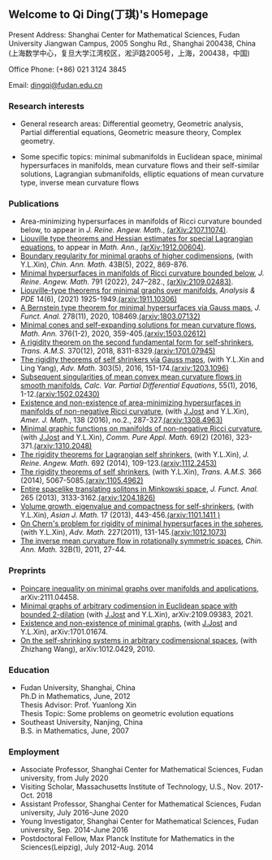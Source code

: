 ## Welcome to Qi Ding(丁琪)'s Homepage   

Present Address: Shanghai Center for Mathematical Sciences, Fudan University Jiangwan Campus, 2005 Songhu Rd., Shanghai 200438, China  
(上海数学中心，复旦大学江湾校区，淞沪路2005号，上海，200438，中国)

Office Phone: (+86) 021 3124 3845

Email: dingqi@fudan.edu.cn

### Research interests
- General research areas: Differential geometry, Geometric analysis, Partial differential equations, Geometric measure theory, Complex geometry.

- Some specific topics: minimal submanifolds in Euclidean space, minimal hypersurfaces in manifolds, mean curvature flows and their self-similar solutions, Lagrangian submanifolds, elliptic equations of mean curvature type, inverse mean curvature flows 

### Publications 


- Area-minimizing hypersurfaces in manifolds of Ricci curvature bounded below, to appear in _J. Reine. Angew. Math._, [(arXiv:2107.11074)](https://arxiv.org/pdf/2107.11074.pdf).
- [Liouville type theorems and Hessian estimates for special Lagrangian equations](https://rdcu.be/cRhMN), to appear in _Math. Ann._, [(arXiv:1912.00604)](https://arxiv.org/pdf/1912.00604.pdf).
- [Boundary regularity for minimal graphs of higher codimensions](https://link.springer.com/article/10.1007/s11401-022-0364-z), (with Y.L.Xin), _Chin. Ann. Math._ 43B(5), 2022, 869-876.
- [Minimal hypersurfaces in manifolds of Ricci curvature bounded below](https://www.degruyter.com/document/doi/10.1515/crelle-2022-0050/html), _J. Reine. Angew. Math._ 791 (2022), 247–282., [(arXiv:2109.02483)](https://arxiv.org/pdf/2109.02483.pdf).
- [Liouville-type theorems for minimal graphs over manifolds](https://msp.org/apde/2021/14-6/apde-v14-n6-p11-p.pdf), _Analysis & PDE_ 14(6), (2021) 1925-1949.[(arxiv:1911.10306)](https://arxiv.org/pdf/1911.10306.pdf)
- [A Bernstein type theorem for minimal hypersurfaces via Gauss maps](https://www.sciencedirect.com/science/article/pii/S0022123620300124?via%3Dihub), _J. Funct. Anal._ 278(11), 2020, 108469.[(arxiv:1803.07132)](https://arxiv.org/pdf/1803.07132.pdf)
- [Minimal cones and self-expanding solutions for mean curvature flows](https://link.springer.com/content/pdf/10.1007/s00208-019-01941-1.pdf), _Math. Ann._ 376(1-2), 2020, 359-405.[(arxiv:1503.02612)](https://arxiv.org/pdf/1503.02612.pdf)
- [A rigidity theorem on the second fundamental form for self-shrinkers](https://www.ams.org/journals/tran/2018-370-12/S0002-9947-2018-07578-X/S0002-9947-2018-07578-X.pdf), _Trans. A.M.S._ 370(12), 2018, 8311-8329.[(arxiv:1701.07945)](https://arxiv.org/pdf/1701.07945.pdf)
- [The rigidity theorems of self shrinkers via Gauss maps](https://www.sciencedirect.com/science/article/pii/S0001870816310465?via%3Dihub), (with Y.L.Xin and Ling Yang), _Adv. Math._ 303(5), 2016, 151-174.[(arxiv:1203.1096)](https://arxiv.org/pdf/1203.1096.pdf)
- [Subsequent singularities of mean convex mean curvature flows in smooth manifolds](https://link.springer.com/content/pdf/10.1007/s00526-015-0937-8.pdf), _Calc. Var. Partial Differential Equations_, 55(1), 2016, 1-12.[(arxiv:1502.02430)](https://arxiv.org/pdf/1502.02430.pdf)
- [Existence and non-existence of area-minimizing hypersurfaces in manifolds of non-negative Ricci curvature](https://muse.jhu.edu/article/613784/pdf), (with [J.Jost](https://www.mis.mpg.de/jjost/juergen-jost.html) and Y.L.Xin), _Amer. J. Math._, 138 (2016), no.2., 287-327.[(arxiv:1308.4963)](https://arxiv.org/pdf/1308.4963.pdf)
- [Minimal graphic functions on manifolds of non-negative Ricci curvature](https://onlinelibrary.wiley.com/doi/epdf/10.1002/cpa.21566), (with [J.Jost](https://www.mis.mpg.de/jjost/juergen-jost.html) and Y.L.Xin), _Comm. Pure Appl. Math._ 69(2) (2016), 323-371.[(arxiv:1310.2048)](https://arxiv.org/pdf/1310.2048.pdf)
- [The rigidity theorems for Lagrangian self shrinkers](https://www.degruyter.com/document/doi/10.1515/crelle-2012-0081/html), (with Y.L.Xin), _J. Reine. Angew. Math._ 692 (2014), 109-123.[(arxiv:1112.2453)](https://arxiv.org/pdf/1112.2453.pdf)
- [The rigidity theorems of self shrinkers](https://www.ams.org/journals/tran/2014-366-10/S0002-9947-2014-05901-1/S0002-9947-2014-05901-1.pdf), (with Y.L.Xin), _Trans. A.M.S._ 366 (2014), 5067-5085.[(arxiv:1105.4962)](https://arxiv.org/pdf/1105.4962.pdf)
- [Entire spacelike translating solitons in Minkowski space](https://www.sciencedirect.com/science/article/pii/S0022123613003650?via%3Dihub), _J. Funct. Anal._ 265 (2013), 3133-3162.[(arxiv:1204.1826)](https://arxiv.org/pdf/1204.1826.pdf)
- [Volume growth, eigenvalue and compactness for self-shrinkers](https://www.intlpress.com/site/pub/files/_fulltext/journals/ajm/2013/0017/0003/AJM-2013-0017-0003-a003.pdf), (with Y.L.Xin), _Asian J. Math._ 17 (2013), 443-456.[(arxiv:1101.1411 )](https://arxiv.org/pdf/1101.1411.pdf)
- [On Chern's problem for rigidity of minimal hypersurfaces in the spheres](https://www.sciencedirect.com/science/article/pii/S0001870811000338?via%3Dihub), (with Y.L.Xin), _Adv. Math._ 227(2011), 131-145.[(arxiv:1012.1073)](https://arxiv.org/pdf/1012.1073.pdf)
- [The inverse mean curvature flow in rotationally symmetric spaces](https://link.springer.com/content/pdf/10.1007/s11401-010-0626-z.pdf), _Chin. Ann. Math._ 32B(1), 2011, 27-44.

### Preprints

- [Poincare inequality on minimal graphs over manifolds and applications](https://arxiv.org/pdf/2111.04458.pdf), arXiv:2111.04458.
- [Minimal graphs of arbitrary codimension in Euclidean space with bounded 2-dilation](https://arxiv.org/pdf/2109.09383.pdf) (with [J.Jost](https://www.mis.mpg.de/jjost/juergen-jost.html) and Y.L.Xin), arXiv:2109.09383, 2021.
- [Existence and non-existence of minimal graphs](https://arxiv.org/pdf/1701.01674.pdf), (with [J.Jost](https://www.mis.mpg.de/jjost/juergen-jost.html) and Y.L.Xin), arXiv:1701.01674.
- [On the self-shrinking systems in arbitrary codimensional spaces](https://arxiv.org/pdf/1012.0429.pdf), (with Zhizhang Wang), arXiv:1012.0429, 2010.

### Education

- Fudan University, Shanghai, China  
  Ph.D in Mathematics, June, 2012  
  Thesis Advisor: Prof. Yuanlong Xin  
  Thesis Topic: Some problems on geometric evolution equations  
- Southeast University, Nanjing, China  
  B.S. in Mathematics, June, 2007

### Employment

- Associate Professor, Shanghai Center for Mathematical Sciences, Fudan university, from July 2020
- Visiting Scholar, Massachusetts Institute of Technology, U.S., Nov. 2017-Oct. 2018
- Assistant Professor, Shanghai Center for Mathematical Sciences, Fudan university, July 2016-June 2020
- Young Investigator, Shanghai Center for Mathematical Sciences, Fudan university, Sep. 2014-June 2016
- Postdoctoral Fellow, Max Planck Institute for Mathematics in the Sciences(Leipzig), July 2012-Aug. 2014

